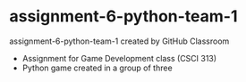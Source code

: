 # assignment-6-python-team-1
assignment-6-python-team-1 created by GitHub Classroom

- Assignment for Game Development class (CSCI 313)
- Python game created in a group of three
